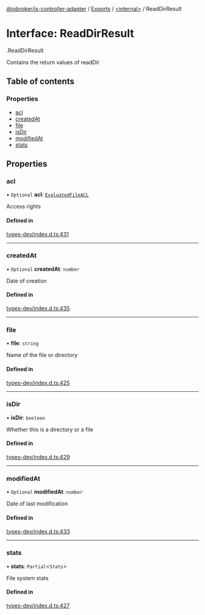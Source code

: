 [@iobroker/js-controller-adapter](../README.md) / [Exports](../modules.md) / [<internal\>](../modules/internal_.md) / ReadDirResult

# Interface: ReadDirResult

[<internal>](../modules/internal_.md).ReadDirResult

Contains the return values of readDir

## Table of contents

### Properties

- [acl](internal_.ReadDirResult.md#acl)
- [createdAt](internal_.ReadDirResult.md#createdat)
- [file](internal_.ReadDirResult.md#file)
- [isDir](internal_.ReadDirResult.md#isdir)
- [modifiedAt](internal_.ReadDirResult.md#modifiedat)
- [stats](internal_.ReadDirResult.md#stats)

## Properties

### acl

• `Optional` **acl**: [`EvaluatedFileACL`](internal_.EvaluatedFileACL.md)

Access rights

#### Defined in

[types-dev/index.d.ts:431](https://github.com/ioBroker/ioBroker.js-controller/blob/a67344d3/packages/types-dev/index.d.ts#L431)

___

### createdAt

• `Optional` **createdAt**: `number`

Date of creation

#### Defined in

[types-dev/index.d.ts:435](https://github.com/ioBroker/ioBroker.js-controller/blob/a67344d3/packages/types-dev/index.d.ts#L435)

___

### file

• **file**: `string`

Name of the file or directory

#### Defined in

[types-dev/index.d.ts:425](https://github.com/ioBroker/ioBroker.js-controller/blob/a67344d3/packages/types-dev/index.d.ts#L425)

___

### isDir

• **isDir**: `boolean`

Whether this is a directory or a file

#### Defined in

[types-dev/index.d.ts:429](https://github.com/ioBroker/ioBroker.js-controller/blob/a67344d3/packages/types-dev/index.d.ts#L429)

___

### modifiedAt

• `Optional` **modifiedAt**: `number`

Date of last modification

#### Defined in

[types-dev/index.d.ts:433](https://github.com/ioBroker/ioBroker.js-controller/blob/a67344d3/packages/types-dev/index.d.ts#L433)

___

### stats

• **stats**: `Partial`<`Stats`\>

File system stats

#### Defined in

[types-dev/index.d.ts:427](https://github.com/ioBroker/ioBroker.js-controller/blob/a67344d3/packages/types-dev/index.d.ts#L427)
